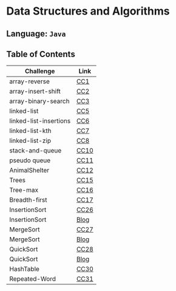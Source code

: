 # Data Structures and Algorithms

## Language: `Java`

## Table of Contents

|Challenge| Link|
|-------|-------|
|array-reverse|[CC1](array-reverse/README.md)|
|array-insert-shift|[CC2](array-insert-shift/README.md)|
|array-binary-search|[CC3](array-binary-search/README.md)|
|linked-list|[CC5](linked-list/README.md)|
|linked-list-insertions|[CC6](linked-list/README.md)|
|linked-list-kth|[CC7](linked-list/README.md)|
|linked-list-zip|[CC8](linked-list/README.md)|
|stack-and-queue|[CC10](stack-and-queue/README.md)|
|pseudo queue|[CC11](stack-and-queue/README.md)|
|AnimalShelter|[CC12](stack-and-queue/README.md)|
|Trees|[CC15](trees/README.md)|
|Tree-max|[CC16](trees/README.md)|
|Breadth-first|[CC17](trees/README.md)|
|InsertionSort|[CC26](InsertionSort/README.md)|
|InsertionSort|[Blog](InsertionSort/Blog26.png)|
|MergeSort|[CC27](MergeSort/CC27.png)|
|MergeSort|[Blog](MergeSort/Blog27.md)|
|QuickSort|[CC28](MergeSort/CC28.png)|
|QuickSort|[Blog](MergeSort/Blog28.md)|
|HashTable|[CC30](HashTable/README.md)|
|Repeated-Word|[CC31](HashTable/README.md)|
